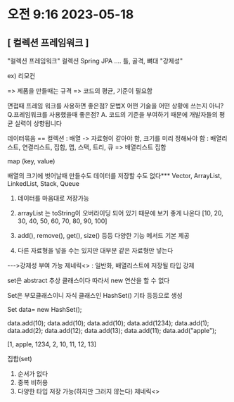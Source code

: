 # 오전 9:16 2023-05-18

## [ 컬렉션 프레임워크 ]


"컬렉션 프레임워크"
	컬렉션 Spring JPA ....
	틀, 골격, 뼈대
	"강제성"

ex) 리모컨

 => 제품을 만들때는 규격
 => 코드의 평균, 기준이 필요함

면접때
프레임 워크를 사용하면 좋은점?
문법X
어떤 기술을 어떤 상황에 쓰는지 아니?
	Q.프레임워크를 사용했을때 좋은점?
	A. 코드의 기준을 부여하기 때문에
		개발자들의 평균 실력이 상향됩니다


데이터묶음 == 컬렉션
 : 배열
	-> 자료형이 같아야 함, 크기를 미리 정해놔야 함
 : 배열리스트, 연결리스트, 집합, 맵, 스택, 트리, 큐
=> 배열리스트 집합


 map (key, value)

배열의 크기에 벗어날때
만들수도 데이터를 저장할 수도 없다***
Vector, ArrayList, LinkedList, Stack, Queue

1. 데이터를 마음대로 저장가능

2. arrayList 는 toString이 오버라이딩 되어 있기 때문에
보기 좋게 나온다
[10, 20, 30, 40, 50, 60, 70, 80, 90, 100]

3. add(), remove(), get(), size() 등등 다양한 기능 메서드 기본 제공

4. 다른 자료형을 넣을 수는 있지만
	대부분 같은 자료형만 넣는다

--->강제성 부여 가능
제네릭<> : 일반화, 배열리스트에 저장될 타입 강제

set은 abstract 추상 클래스이다
따라서 new 연산을 할 수 없다

Set은 부모클래스이니
자식 클래스인 HashSet() 기타 등등으로 생성


Set data= new HashSet();
		
data.add(10);
data.add(10);
data.add(10);
data.add(1234);
data.add(1);
data.add(2);
data.add(12);
data.add(13);
data.add(11);
data.add("apple");

[1, apple, 1234, 2, 10, 11, 12, 13]

집합(set)
1. 순서가 없다
2. 중복 비허용
3. 다양한 타입 저장 가능(하지만 그러지 않는다)
제네릭<>
